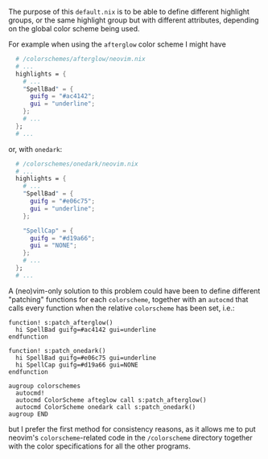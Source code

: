 The purpose of this `default.nix` is to be able to define different highlight
groups, or the same highlight group but with different attributes, depending
on the global color scheme being used.

For example when using the `afterglow` color scheme I might have
```nix
  # /colorschemes/afterglow/neovim.nix
  # ...
  highlights = {
    # ...
    "SpellBad" = {
      guifg = "#ac4142";
      gui = "underline";
    };
    # ...
  };
  # ...
```
or, with `onedark`:
```nix
  # /colorschemes/onedark/neovim.nix
  # ...
  highlights = {
    # ...
    "SpellBad" = {
      guifg = "#e06c75";
      gui = "underline";
    };

    "SpellCap" = {
      guifg = "#d19a66";
      gui = "NONE";
    };
    # ...
  };
  # ...
```

A (neo)vim-only solution to this problem could have been to define different
"patching" functions for each `colorscheme`, together with an `autocmd` that
calls every function when the relative `colorscheme` has been set, i.e.:
```vim
function! s:patch_afterglow()
  hi SpellBad guifg=#ac4142 gui=underline
endfunction

function! s:patch_onedark()
  hi SpellBad guifg=#e06c75 gui=underline
  hi SpellCap guifg=#d19a66 gui=NONE
endfunction

augroup colorschemes
  autocmd!
  autocmd ColorScheme afteglow call s:patch_afterglow()
  autocmd ColorScheme onedark call s:patch_onedark()
augroup END
```
but I prefer the first method for consistency reasons, as it allows me to put
neovim's `colorscheme`-related code in the `/colorscheme` directory together
with the color specifications for all the other programs.
